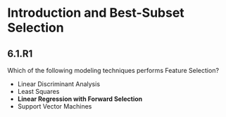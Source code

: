 # Introduction and Best-Subset Selection  

## 6.1.R1

Which of the following modeling techniques performs Feature Selection?

- Linear Discriminant Analysis
- Least Squares
- **Linear Regression with Forward Selection**
- Support Vector Machines